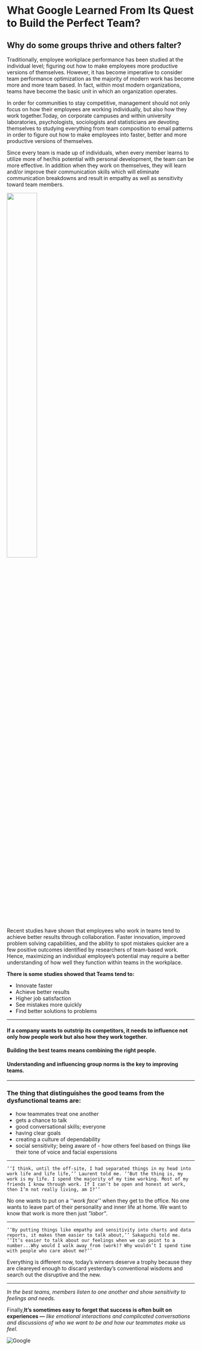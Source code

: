 #  What Google Learned From Its Quest to Build the Perfect Team?

## Why do some groups thrive and others falter?

Traditionally, employee workplace performance has been studied at the individual level; figuring out how to make employees more productive versions of themselves. However, it has become imperative to consider team performance optimization as the majority of modern work has become more and more team based.  In fact, within most modern organizations, teams have become the basic unit in which an organization operates.  

In order for communities to stay competitive, management should not only focus on how their employees are working individually, but also how they work together.Today, on corporate campuses and within university laboratories, psychologists, sociologists and statisticians are devoting themselves to studying everything from team composition to email patterns in order to figure out how to make employees into faster, better and more productive versions of themselves.

Since every team is made up of individuals, when every member learns to utilize more of her/his potential with personal development, the team can be more effective. In addition when they work on themselves, they will learn and/or improve their communication skills which will eliminate communication breakdowns and result in empathy as well as sensitivity toward team members.

<img src="https://static01.nyt.com/images/2016/02/28/magazine/28mag-teams1/28mag-teams1-superJumbo.jpg?quality=90&auto=webp" width="40%" height="50%">

Recent studies have shown that employees who work in teams tend to achieve better results through collaboration.  Faster innovation, improved problem solving capabilities, and the ability to spot mistakes quicker are a few positive outcomes identified by researchers of team-based work.  Hence, maximizing an individual employee’s potential may require a better understanding of how well they function within teams in the workplace.

**There is some studies showed that Teams tend to:**
- Innovate faster
- Achieve better results
- Higher job satisfaction
- See mistakes more quickly
- Find better solutions to problems

____
#### **If a company wants to outstrip its competitors, it needs to influence not only how people work but also how they work together.**

#### **Building the best teams means combining the right people.**

#### **Understanding and influencing group norms is the key to improving teams.**

____

### **The thing that distinguishes the good teams from the dysfunctional teams are:**
- how teammates treat one another
- gets a chance to talk
- good conversational skills; everyone 
- having clear goals
- creating a culture of dependability
- social sensitivity; being aware of - how others feel based on things like their tone of voice and facial experssions

_ _ _ _
`‘‘I think, until the off-site, I had separated things in my head into work life and life life,’’ Laurent told me. ‘‘But the thing is, my work is my life. I spend the majority of my time working. Most of my friends I know through work. If I can’t be open and honest at work, then I’m not really living, am I?’’`

No one wants to put on a _‘‘work face’’_ when they get to the office. No one wants to leave part of their personality and inner life at home. We want to know that work is more then just _"labor"_.

___
`‘‘By putting things like empathy and sensitivity into charts and data reports, it makes them easier to talk about,’’ Sakaguchi told me. ‘‘It’s easier to talk about our feelings when we can point to a number...Why would I walk away from (work)? Why wouldn’t I spend time with people who care about me?’’`


Everything is different now, today’s winners deserve a trophy because they are cleareyed enough to discard yesterday’s conventional wisdoms and search out the disruptive and the new.
___

_In the best teams, members listen to one another and show sensitivity to feelings and needs._


Finally,**It’s sometimes easy to forget that success is often built on experiences —** _like emotional interactions and complicated conversations and discussions of who we want to be and how our teammates make us feel._

![Google](https://mashbac.com/wp-content/uploads/2017/10/4-1.jpg)
